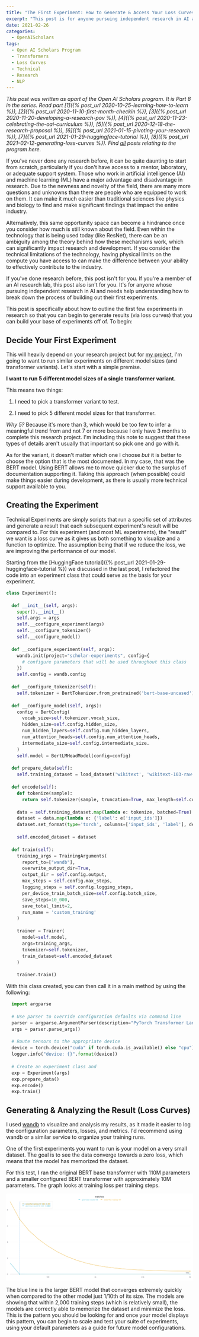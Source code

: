 ```yaml
---
title: "The First Experiment: How to Generate & Access Your Loss Curves"
excerpt: "This post is for anyone pursuing independent research in AI and needs help understanding how to think through creating their first experiment and breaking down the process of building out their experiments."
date: 2021-02-26
categories:
  - OpenAIScholars
tags:
  - Open AI Scholars Program
  - Transformers
  - Loss Curves
  - Technical
  - Research
  - NLP
---
```

*This post was written as apart of the Open AI Scholars program. It is Part 8 in the series. Read part [1]({% post_url 2020-10-25-learning-how-to-learn %}), [2]({% post_url 2020-11-10-first-month-checkin %}), [3]({% post_url 2020-11-20-developing-a-research-pov %}), [4]({% post_url 2020-11-23-celebrating-the-oai-curriculum %}), [5]({% post_url 2020-12-18-the-research-proposal %}), [6]({% post_url 2021-01-15-pivoting-your-research %}), [7]({% post_url 2021-01-29-huggingface-tutorial %}), [8]({% post_url 2021-02-12-generating-loss-curves %}). Find [all](/tags/#open-ai-scholars-program) posts relating to the program here.*

If you've never done any research before, it can be quite daunting to start from scratch, particularly if you don't have access to a mentor, laboratory, or adequate support system. Those who work in artificial intelligence (AI) and machine learning (ML) have a major advantage and disadvantage in research. Due to the newness and novelty of the field, there are many more questions and unknowns than there are people who are equipped to work on them. It can make it much easier than traditional sciences like physics and biology to find and make significant findings that impact the entire industry.

Alternatively, this same opportunity space can become a hindrance once you consider how much is still known about the field. Even within the technology that is being used today (like ResNet), there can be an ambiguity among the theory behind how these mechanisms work, which can significantly impact research and development. If you consider the technical limitations of the technology, having physical limits on the compute you have access to can make the difference between your ability to effectively contribute to the industry.

If you've done research before, this post isn't for you. If you're a member of an AI research lab, this post also isn't for you. It's for anyone whose pursuing independent research in AI and needs help understanding how to break down the process of building out their first experiments.

This post is specifically about how to outline the first few experiments in research so that you can begin to generate results (via loss curves) that you can build your base of experiments off of. To begin:

## Decide Your First Experiment

This will heavily depend on your research project but for [my project](https://docs.google.com/document/d/17Y88ALvE9essv4QCD13-omQstpn3iz35k7R3R49zpNM), I'm going to want to run similar experiments on different model sizes (and transformer variants). Let's start with a simple premise.

**I want to run 5 different model sizes of a single transformer variant.**

This means two things:

1. I need to pick a transformer variant to test.

2. I need to pick 5 different model sizes for that transformer.

*Why 5?* Because it's more than 3, which would be too few to infer a meaningful trend from and not 7 or more because I only have 3 months to complete this research project. I'm including this note to suggest that these types of details aren't usually that important so pick one and go with it.

As for the variant, it doesn't matter which one I choose *but* it is better to choose the option that is the most documented. In my case, that was the BERT model. Using BERT allows me to move quicker due to the surplus of documentation supporting it. Taking this approach (when possible) could make things easier during development, as there is usually more technical support available to you.

## Creating the Experiment

Technical Experiments are simply scripts that run a specific set of attributes and generate a result that each subsequent experiment's result will be compared to. For this experiment (and most ML experiments), the "result" we want is a loss curve as it gives us both something to visualize and a function to optimize. The assumption being that if we reduce the loss, we are improving the performance of our model.

Starting from the [HuggingFace tutorial]({% post_url 2021-01-29-huggingface-tutorial %}) we discussed in the last post, I refactored the code into an experiment class that could serve as the basis for your experiment.

```python
class Experiment():

  def __init__(self, args):
    super().__init__()
    self.args = args
    self.__configure_experiment(args)
    self.__configure_tokenizer()
    self.__configure_model()

  def __configure_experiment(self, args):
    wandb.init(project="scholar-experiments", config={
      # configure parameters that will be used throughout this class
    })
    self.config = wandb.config

  def __configure_tokenizer(self):
    self.tokenizer = BertTokenizer.from_pretrained('bert-base-uncased')
      
  def __configure_model(self, args):
    config = BertConfig(
      vocab_size=self.tokenizer.vocab_size,
      hidden_size=self.config.hidden_size,
      num_hidden_layers=self.config.num_hidden_layers,
      num_attention_heads=self.config.num_attention_heads,
      intermediate_size=self.config.intermediate_size.
    )
    self.model = BertLMHeadModel(config=config)

  def prepare_data(self):
    self.training_dataset = load_dataset('wikitext', 'wikitext-103-raw-v1', split='train[:15%]')

  def encode(self):
    def tokenize(sample):
      return self.tokenizer(sample, truncation=True, max_length=self.config.max_length, padding=True)

    data = self.training_dataset.map(lambda e: tokenize, batched=True)
    dataset = data.map(lambda e: {'label': e['input_ids']})
    dataset.set_format(type='torch', columns=['input_ids', 'label'], device=device)

    self.encoded_dataset = dataset

  def train(self):
    training_args = TrainingArguments(
      report_to=["wandb"],
      overwrite_output_dir=True,
      output_dir = self.config.output,
      max_steps = self.config.max_steps,
      logging_steps = self.config.logging_steps,
      per_device_train_batch_size=self.config.batch_size,
      save_steps=10_000,
      save_total_limit=2,
      run_name = 'custom_training'
    )

    trainer = Trainer(
      model=self.model,
      args=training_args,
      tokenizer=self.tokenizer,
      train_dataset=self.encoded_dataset
    )

    trainer.train()
```

With this class created, you can then call it in a main method by using the following:

```python
  import argparse

  # Use parser to override configuration defaults via command line
  parser = argparse.ArgumentParser(description="PyTorch Transformer Language Model")
  args = parser.parse_args()
  
  # Route tensors to the appropriate device
  device = torch.device("cuda" if torch.cuda.is_available() else "cpu")
  logger.info("device: {}".format(device))

  # Create an experiment class and 
  exp = Experiment(args)
  exp.prepare_data()
  exp.encode()
  exp.train()
```

## Generating & Analyzing the Result (Loss Curves)

I used [wandb](https://docs.wandb.ai/integrations/huggingface) to visualize and analysis my results, as it made it easier to log the configuration parameters, losses, and metrics. I'd recommend using wandb or a similar service to organize your training runs.

One of the first experiments you want to run is your model on a very small dataset. The goal is to see the data converge towards a zero loss, which means that the model has memorized the dataset.

For this test, I ran the original BERT base transformer with 110M parameters and a smaller configured BERT transformer with approximately 10M parameters. The graph looks at training loss per training steps.

![BERT Test Runs](/assets/images/first-loss-curve.png)

The blue line is the larger BERT model that converges extremely quickly when compared to the other model just 1/10th of its size. The models are showing that within 2,000 training steps (which is relatively small), the models are correctly able to memorize the dataset and minimize the loss. This is the pattern you should be looking for and once your model displays this pattern, you can begin to scale and test your suite of experiments, using your default parameters as a guide for future model configurations.
